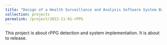 ```yaml
---
title: "Design of a Health Surveillance and Analysis Software System Based on Microservices"
collection: projects
permalink: /project/2022-11-01-rPPG
---
```

This project is about rPPG detection and system implementation. It is about to release.
